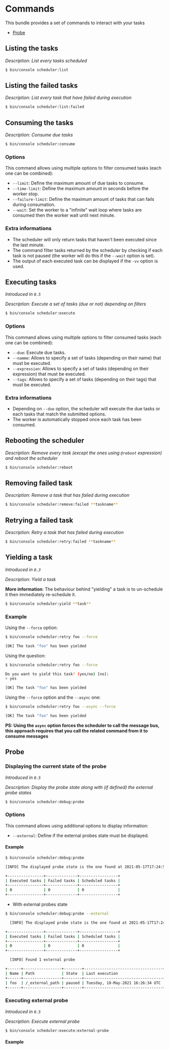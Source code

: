 # Commands

This bundle provides a set of commands to interact with your tasks

- [Probe](#probe)

## Listing the tasks

_Description: List every tasks scheduled_

```bash
$ bin/console scheduler:list
```

## Listing the failed tasks

_Description: List every task that have failed during execution_

```bash
$ bin/console scheduler:list:failed
```

## Consuming the tasks

_Description: Consume due tasks_

```bash
$ bin/console scheduler:consume
```

### Options

This command allows using multiple options to filter consumed tasks (each one can be combined):

- `--limit`: Define the maximum amount of due tasks to consume.
- `--time-limit`: Define the maximum amount in seconds before the worker stop.
- `--failure-limit`: Define the maximum amount of tasks that can fails during consumation.
- `--wait`: Set the worker to a "infinite" wait loop where tasks are consumed then the worker wait until next minute.

### Extra informations

- The scheduler will only return tasks that haven't been executed since the last minute.
- The command filter tasks returned by the scheduler by checking if each task is not paused 
  (the worker will do this if the `--wait` option is set).
- The output of each executed task can be displayed if the `-vv` option is used.

## Executing tasks

_Introduced in `0.5`_

_Description: Execute a set of tasks (due or not) depending on filters_

```bash
$ bin/console scheduler:execute
```

### Options

This command allows using multiple options to filter consumed tasks (each one can be combined):

- `--due`: Execute due tasks.
- `--namme`: Allows to specify a set of tasks (depending on their name) that must be executed.
- `--expression`: Allows to specify a set of tasks (depending on their expression) that must be executed.
- `--tags`: Allows to specify a set of tasks (depending on their tags) that must be executed.

### Extra informations

- Depending on `--due` option, the scheduler will execute the due tasks or each tasks that match the submitted options.
- The worker is automatically stopped once each task has been consumed.

## Rebooting the scheduler

_Description: Remove every task (except the ones using `@reboot` expression) and reboot the scheduler_

```bash
$ bin/console scheduler:reboot
```

## Removing failed task

_Description: Remove a task that has failed during execution_

```bash
$ bin/console scheduler:remove:failed **taskname**
```

## Retrying a failed task

_Description: Retry a task that has failed during execution_

```bash
$ bin/console scheduler:retry:failed **taskname**
```

## Yielding a task

_Introduced in `0.3`_

_Description: Yield a task_

**More information**: The behaviour behind "yielding" a task is to un-schedule it 
then immediately re-schedule it.

```bash
$ bin/console scheduler:yield **task**
```

### Example

Using the `--force` option:

```bash
$ bin/console scheduler:retry foo --force

[OK] The task "foo" has been yielded
```

Using the question:

```bash
$ bin/console scheduler:retry foo --force

Do you want to yield this task? (yes/no) [no]:
> yes

[OK] The task "foo" has been yielded
```

Using the `--force` option and the `--async` one:

```bash
$ bin/console scheduler:retry foo --async --force

[OK] The task "foo" has been yielded
```
**PS: Using the `async` option forces the scheduler to call the message bus, this approach requires
that you call the related command from it to consume messages**

## Probe

### Displaying the current state of the probe

_Introduced in `0.5`_

_Description: Display the probe state along with (if defined) the external probe states_

```bash
$ bin/console scheduler:debug:probe
```

### Options

This command allows using additional options to display information:

- `--external`: Define if the external probes state must be displayed.

#### Example

```bash
$ bin/console scheduler:debug:probe

[INFO] The displayed probe state is the one found at 2021-05-17T17:24:56+00:00                                         \n

+----------------+--------------+-----------------+
| Executed tasks | Failed tasks | Scheduled tasks |
+----------------+--------------+-----------------+
| 0              | 0            | 0               |
+----------------+--------------+-----------------+
```

- With external probes state

```bash
$ bin/console scheduler:debug:probe --external

  [INFO] The displayed probe state is the one found at 2021-05-17T17:24:56+00:00                                         \n

+----------------+--------------+-----------------+
| Executed tasks | Failed tasks | Scheduled tasks |
+----------------+--------------+-----------------+
| 0              | 0            | 0               |
+----------------+--------------+-----------------+

  [INFO] Found 1 external probe

+------+-----------------+--------+-----------------------------------+-----------------+
| Name | Path            | State  | Last execution                    | Execution state |
+------+-----------------+--------+-----------------------------------+-----------------+
| foo  | /_external_path | paused | Tuesday, 18-May-2021 16:26:34 UTC | Not executed    |
+------+-----------------+--------+-----------------------------------+-----------------+
```

### Executing external probe

_Introduced in `0.5`_

_Description: Execute external probe_

```bash
$ bin/console scheduler:execute:external-probe
```

#### Example
